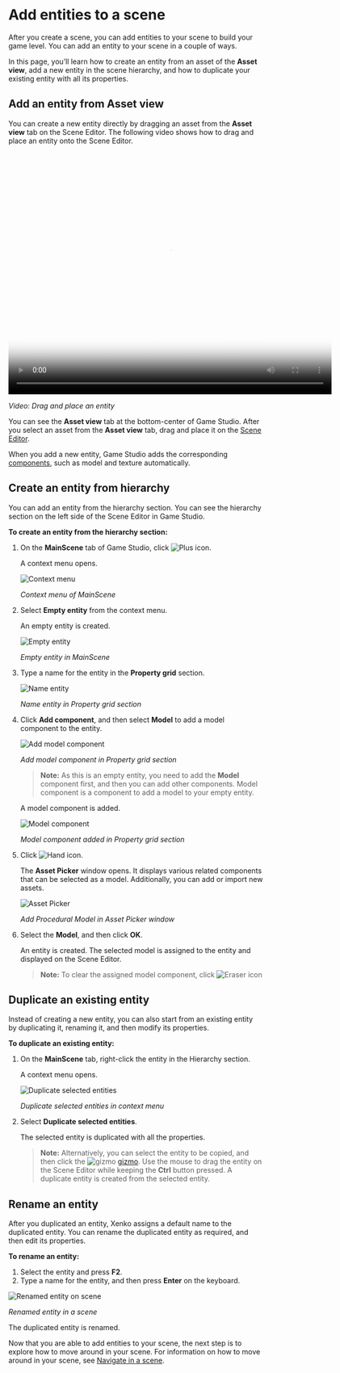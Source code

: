# Add entities to a scene

After you create a scene, you can add entities to your scene to build your game level. You can add an entity to your scene in a couple of ways.

In this page, you’ll learn how to create an entity from an asset of the **Asset view**, add a new entity in the scene hierarchy, and how to duplicate your existing entity with all its properties.

## Add an entity from Asset view

You can create a new entity directly by dragging an asset from the **Asset view** tab on the Scene Editor. The following video shows how to drag and place an entity onto the Scene Editor.

<video controls poster="media/xenko-poster-image-640by480.png" height="480" width="640">
   <source src="media/add-entities-to-scene-drag-and-place-entity.mp4" type="video/mp4">
</video>

_Video: Drag and place an entity_

You can see the **Asset view** tab at the bottom-center of Game Studio. After you select an asset from the **Asset view** tab, drag and place it on the [Scene Editor](xref:scene-editor).

When you add a new entity, Game Studio adds the corresponding [components](xref:component), such as model and texture automatically.

## Create an entity from hierarchy

You can add an entity from the hierarchy section. You can see the hierarchy section on the left side of the Scene Editor in Game Studio.

**To create an entity from the hierarchy section:**

1. On the **MainScene** tab of Game Studio, click ![Plus icon](media/add-entities-to-a-scene-plus-icon.png). 

   A context menu opens.

   ![Context menu](media/add-entities-to-a-scene-context-menu.png)

   _Context menu of MainScene_

2. Select **Empty entity** from the context menu.

   An empty entity is created.

   ![Empty entity](media/add-entities-to-a-scene-empty-entity.png)

   _Empty entity in MainScene_

3. Type a name for the entity in the **Property grid** section.

   ![Name entity](media/add-entities-to-a-scene-rename-entity.png)

   _Name entity in Property grid section_

4. Click **Add component**, and then select **Model** to add a model component to the entity.

   ![Add model component](media/add-entities-to-a-scene-add-model-component.png)

   _Add model component in Property grid section_

   >**Note:** As this is an empty entity, you need to add the **Model** component first, and then you can add other components. Model component is a component to add a model to your empty entity.

   A model component is added.

   ![Model component](media/add-entities-to-a-scene-add-model-component-added.png)

   _Model component added in Property grid section_

5. Click ![Hand icon](media/add-entities-to-a-scene-hand-icon.png).

   The **Asset Picker** window opens. It displays various related components that can be selected as a model. Additionally, you can add or import new assets.

   ![Asset Picker](media/add-entities-to-a-scene-asset-picker.png)

   _Add Procedural Model in Asset Picker window_

6. Select the **Model**, and then click **OK**.

   An entity is created. The selected model is assigned to the entity and displayed on the Scene Editor.
   
   >**Note:** To clear the assigned model component, click ![Eraser icon](media/add-entities-to-a-scene-eraser-icon.png)

## Duplicate an existing entity

Instead of creating a new entity, you can also start from an existing entity by duplicating it, renaming it, and then modify its properties.

**To duplicate an existing entity:**

1. On the **MainScene** tab, right-click the entity in the Hierarchy section.

   A context menu opens.

   ![Duplicate selected entities](media/add-entities-to-a-scene-duplicate-entity.png)

   _Duplicate selected entities in context menu_

2. Select **Duplicate selected entities**.

   The selected entity is duplicated with all the properties.

   >**Note:** Alternatively, you can select the entity to be copied, and then click the ![gizmo](media/add-entities-to-a-scene-gizmo.png) [gizmo](xref:gizmo). Use the mouse to drag the entity on the Scene Editor while keeping the **Ctrl** button pressed. A duplicate entity is created from the selected entity.

## Rename an entity

After you duplicated an entity, Xenko assigns a default name to the duplicated entity. You can rename the duplicated entity as required, and then edit its properties.

**To rename an entity:**

1.	Select the entity and press **F2**.
2.	Type a name for the entity, and then press **Enter** on the keyboard.

   ![Renamed entity on scene](media/add-entities-to-a-scene-renamed-entity.png)
   
   _Renamed entity in a scene_

The duplicated entity is renamed.

Now that you are able to add entities to your scene, the next step is to explore how to move around in your scene. For information on how to move around in your scene, see [Navigate in a scene](navigate-in-a-scene.md).